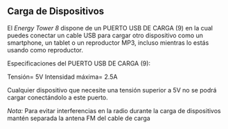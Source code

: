## Carga de Dispositivos

El *Energy Tower 8* dispone de un PUERTO USB DE CARGA (9) en la cual puedes conectar un cable USB para cargar otro dispositivo como un smartphone, un tablet o un reproductor MP3, incluso mientras lo estás usando como reproductor.

Especificaciones del PUERTO USB DE CARGA (9): <br>

Tensión= 5V
Intensidad máxima= 2.5A

Cualquier dispositivo que necesite una tensión superior a 5V no se podrá cargar conectándolo a este puerto.

*Nota:* Para evitar interferencias en la radio durante la carga de dispositivos mantén separada la antena FM del cable de carga
